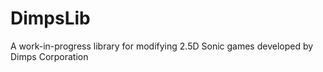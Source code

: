 # DimpsLib
 A work-in-progress library for modifying 2.5D Sonic games developed by Dimps Corporation
